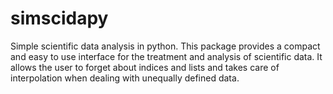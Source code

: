 # simscidapy
Simple scientific data analysis in python. This package provides a compact and easy to use interface for the treatment and analysis of scientific data. It allows the user to forget about indices and lists and takes care of interpolation when dealing with unequally defined data.
